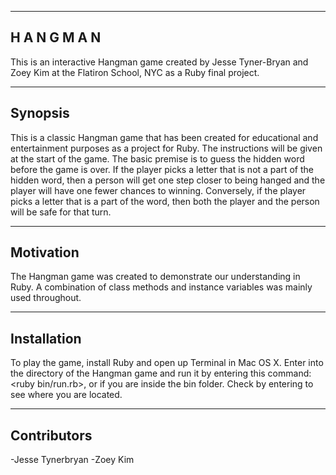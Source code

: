 -------------
H A N G M A N
-------------

This is an interactive Hangman game created by Jesse Tyner-Bryan and Zoey Kim at the Flatiron School, NYC as a Ruby final project. 

-------------
Synopsis
-------------

This is a classic Hangman game that has been created for educational and entertainment purposes as a project for Ruby. The instructions will be given at the start of the game. The basic premise is to guess the hidden word before the game is over. If the player picks a letter that is not a part of the hidden word, then a person will get one step closer to being hanged and the player will have one fewer chances to winning. Conversely, if the player picks a letter that is a part of the word, then both the player and the person will be safe for that turn. 

-------------
Motivation
-------------

The Hangman game was created to demonstrate our understanding in Ruby. A combination of class methods and instance variables was mainly used throughout.

-------------
Installation
-------------

To play the game, install Ruby and open up Terminal in Mac OS X. Enter into the directory of the Hangman game and run it by entering this command: <ruby bin/run.rb>, or <ruby run.rb> if you are inside the bin folder. Check by entering <pwd> to see where you are located.

-------------
Contributors
-------------

-Jesse Tynerbryan
-Zoey Kim
